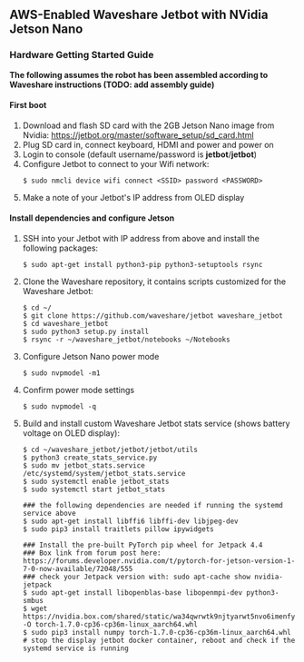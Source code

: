 ## AWS-Enabled Waveshare Jetbot with NVidia Jetson Nano

### Hardware Getting Started Guide
**The following assumes the robot has been assembled according to Waveshare instructions (TODO: add assembly guide)**

#### First boot 
1. Download and flash SD card with the 2GB Jetson Nano image from Nvidia: https://jetbot.org/master/software_setup/sd_card.html
2. Plug SD card in, connect keyboard, HDMI and power and power on
3. Login to console (default username/password is **jetbot**/**jetbot**)
4. Configure Jetbot to connect to your Wifi network:
    ```
    $ sudo nmcli device wifi connect <SSID> password <PASSWORD>
    ```
5. Make a note of your Jetbot's IP address from OLED display

#### Install dependencies and configure Jetson
1. SSH into your Jetbot with IP address from above and install the following packages:
    ```
    $ sudo apt-get install python3-pip python3-setuptools rsync
    ```
2. Clone the Waveshare repository, it contains scripts customized for the Waveshare Jetbot:
    ```
    $ cd ~/
    $ git clone https://github.com/waveshare/jetbot waveshare_jetbot
    $ cd waveshare_jetbot
    $ sudo python3 setup.py install
    $ rsync -r ~/waveshare_jetbot/notebooks ~/Notebooks
    ```
3. Configure Jetson Nano power mode
    ```
    $ sudo nvpmodel -m1
    ```
4. Confirm power mode settings
    ```
    $ sudo nvpmodel -q
    ```
5. Build and install custom Waveshare Jetbot stats service (shows battery voltage on OLED display):
    ```
    $ cd ~/waveshare_jetbot/jetbot/jetbot/utils
    $ python3 create_stats_service.py
    $ sudo mv jetbot_stats.service /etc/systemd/system/jetbot_stats.service
    $ sudo systemctl enable jetbot_stats
    $ sudo systemctl start jetbot_stats

    ### the following dependencies are needed if running the systemd service above
    $ sudo apt-get install libffi6 libffi-dev libjpeg-dev
    $ sudo pip3 install traitlets pillow ipywidgets
    
    ### Install the pre-built PyTorch pip wheel for Jetpack 4.4
    ### Box link from forum post here: https://forums.developer.nvidia.com/t/pytorch-for-jetson-version-1-7-0-now-available/72048/555
    ### check your Jetpack version with: sudo apt-cache show nvidia-jetpack
    $ sudo apt-get install libopenblas-base libopenmpi-dev python3-smbus
    $ wget https://nvidia.box.com/shared/static/wa34qwrwtk9njtyarwt5nvo6imenfy26.whl -O torch-1.7.0-cp36-cp36m-linux_aarch64.whl
    $ sudo pip3 install numpy torch-1.7.0-cp36-cp36m-linux_aarch64.whl
    # stop the display jetbot docker container, reboot and check if the systemd service is running
    ```
